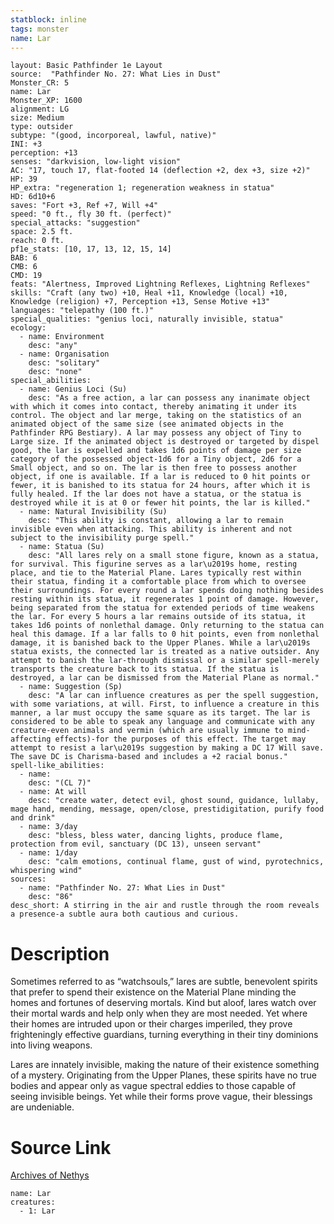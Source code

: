 ```yaml
---
statblock: inline
tags: monster
name: Lar
---
```

```statblock
layout: Basic Pathfinder 1e Layout
source:  "Pathfinder No. 27: What Lies in Dust"
Monster_CR: 5
name: Lar
Monster_XP: 1600
alignment: LG
size: Medium
type: outsider
subtype: "(good, incorporeal, lawful, native)"
INI: +3
perception: +13
senses: "darkvision, low-light vision"
AC: "17, touch 17, flat-footed 14 (deflection +2, dex +3, size +2)"
HP: 39
HP_extra: "regeneration 1; regeneration weakness in statua"
HD: 6d10+6
saves: "Fort +3, Ref +7, Will +4"
speed: "0 ft., fly 30 ft. (perfect)"
special_attacks: "suggestion"
space: 2.5 ft.
reach: 0 ft.
pf1e_stats: [10, 17, 13, 12, 15, 14]
BAB: 6
CMB: 6
CMD: 19
feats: "Alertness, Improved Lightning Reflexes, Lightning Reflexes"
skills: "Craft (any two) +10, Heal +11, Knowledge (local) +10, Knowledge (religion) +7, Perception +13, Sense Motive +13"
languages: "telepathy (100 ft.)"
special_qualities: "genius loci, naturally invisible, statua"
ecology:
  - name: Environment
    desc: "any"
  - name: Organisation
    desc: "solitary"
    desc: "none"
special_abilities:
  - name: Genius Loci (Su)
    desc: "As a free action, a lar can possess any inanimate object with which it comes into contact, thereby animating it under its control. The object and lar merge, taking on the statistics of an animated object of the same size (see animated objects in the Pathfinder RPG Bestiary). A lar may possess any object of Tiny to Large size. If the animated object is destroyed or targeted by dispel good, the lar is expelled and takes 1d6 points of damage per size category of the possessed object-1d6 for a Tiny object, 2d6 for a Small object, and so on. The lar is then free to possess another object, if one is available. If a lar is reduced to 0 hit points or fewer, it is banished to its statua for 24 hours, after which it is fully healed. If the lar does not have a statua, or the statua is destroyed while it is at 0 or fewer hit points, the lar is killed."
  - name: Natural Invisibility (Su)
    desc: "This ability is constant, allowing a lar to remain invisible even when attacking. This ability is inherent and not subject to the invisibility purge spell."
  - name: Statua (Su)
    desc: "All lares rely on a small stone figure, known as a statua, for survival. This figurine serves as a lar\u2019s home, resting place, and tie to the Material Plane. Lares typically rest within their statua, finding it a comfortable place from which to oversee their surroundings. For every round a lar spends doing nothing besides resting within its statua, it regenerates 1 point of damage. However, being separated from the statua for extended periods of time weakens the lar. For every 5 hours a lar remains outside of its statua, it takes 1d6 points of nonlethal damage. Only returning to the statua can heal this damage. If a lar falls to 0 hit points, even from nonlethal damage, it is banished back to the Upper Planes. While a lar\u2019s statua exists, the connected lar is treated as a native outsider. Any attempt to banish the lar-through dismissal or a similar spell-merely transports the creature back to its statua. If the statua is destroyed, a lar can be dismissed from the Material Plane as normal."
  - name: Suggestion (Sp)
    desc: "A lar can influence creatures as per the spell suggestion, with some variations, at will. First, to influence a creature in this manner, a lar must occupy the same square as its target. The lar is considered to be able to speak any language and communicate with any creature-even animals and vermin (which are usually immune to mind-affecting effects)-for the purposes of this effect. The target may attempt to resist a lar\u2019s suggestion by making a DC 17 Will save. The save DC is Charisma-based and includes a +2 racial bonus."
spell-like_abilities:
  - name:
    desc: "(CL 7)"
  - name: At will
    desc: "create water, detect evil, ghost sound, guidance, lullaby, mage hand, mending, message, open/close, prestidigitation, purify food and drink"
  - name: 3/day
    desc: "bless, bless water, dancing lights, produce flame, protection from evil, sanctuary (DC 13), unseen servant"
  - name: 1/day
    desc: "calm emotions, continual flame, gust of wind, pyrotechnics, whispering wind"
sources:
  - name: "Pathfinder No. 27: What Lies in Dust"
    desc: "86"
desc_short: A stirring in the air and rustle through the room reveals a presence-a subtle aura both cautious and curious.
```
# Description
Sometimes referred to as “watchsouls,” lares are subtle, benevolent spirits that prefer to spend their existence on the Material Plane minding the homes and fortunes of deserving mortals. Kind but aloof, lares watch over their mortal wards and help only when they are most needed. Yet where their homes are intruded upon or their charges imperiled, they prove frighteningly effective guardians, turning everything in their tiny dominions into living weapons.

Lares are innately invisible, making the nature of their existence something of a mystery. Originating from the Upper Planes, these spirits have no true bodies and appear only as vague spectral eddies to those capable of seeing invisible beings. Yet while their forms prove vague, their blessings are undeniable.
# Source Link
[Archives of Nethys](https://aonprd.com/MonsterDisplay.aspx?ItemName=Lar)
```encounter-table
name: Lar
creatures:
  - 1: Lar
```
